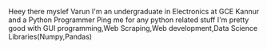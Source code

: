 Heey there myslef Varun
I'm an undergraduate in Electronics at GCE Kannur and a Python Programmer
Ping me for any python related stuff 
I'm pretty good with GUI programming,Web Scraping,Web development,Data Science Libraries(Numpy,Pandas)
